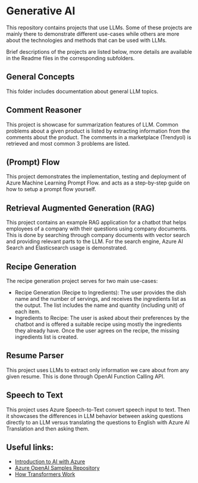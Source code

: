# Generative AI
This repository contains projects that use LLMs. Some of these projects are mainly there to demonstrate different use-cases while others are more about the technologies and methods that can be used with LLMs. 

Brief descriptions of the projects are listed below, more details are available in the Readme files in the corresponding subfolders.

## General Concepts
This folder includes documentation about general LLM topics.

## Comment Reasoner
This project is showcase for summarization features of LLM. Common problems about a given product is listed by extracting information from the comments about the product. The comments in a marketplace (Trendyol) is retrieved and most common 3 problems are listed.

## (Prompt) Flow
This project demonstrates the implementation, testing and deployment of Azure Machine Learning Prompt Flow. and acts as a step-by-step guide on how to setup a prompt flow yourself.

## Retrieval Augmented Generation (RAG)
This project contains an example RAG application for a chatbot that helps employees of a company with their questions using company documents. This is done by searching through company documents with vector search and providing relevant parts to the LLM. For the search engine, Azure AI Search and Elasticsearch usage is demonstrated.

## Recipe Generation
The recipe generation project serves for two main use-cases:

* Recipe Generation (Recipe to Ingredients): The user provides the dish name and the number of servings, and receives the ingredients list as the output. The list includes the name and quantity (including unit) of each item.
* Ingredients to Recipe: The user is asked about their preferences by the chatbot and is offered a suitable recipe using mostly the ingredients they already have. Once the user agrees on the recipe, the missing ingredients list is created.

## Resume Parser
This project uses LLMs to extract only information we care about from any given resume. This is done through OpenAI Function Calling API.

## Speech to Text
This project uses Azure Speech-to-Text convert speech input to text. Then it showcases the differences in LLM behavior between asking questions directly to an LLM versus translating the questions to English with Azure AI Translation and then asking them.

## Useful links:
* [Introduction to AI with Azure](https://www.youtube.com/watch?v=CuUOt5djqSs)
* [Azure OpenAI Samples Repository](https://github.com/Azure/openai-samples)
* [How Transformers Work](https://www.youtube.com/watch?v=4Bdc55j80l8)
